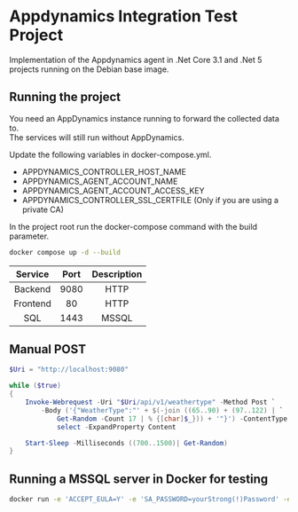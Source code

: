 # Appdynamics Integration Test Project

Implementation of the Appdynamics agent in .Net Core 3.1 and .Net 5 projects running on the Debian base image.  

## Running the project

You need an AppDynamics instance running to forward the collected data to.  
The services will still run without AppDynamics.  

Update the following variables in docker-compose.yml.
- APPDYNAMICS_CONTROLLER_HOST_NAME
- APPDYNAMICS_AGENT_ACCOUNT_NAME
- APPDYNAMICS_AGENT_ACCOUNT_ACCESS_KEY
- APPDYNAMICS_CONTROLLER_SSL_CERTFILE (Only if you are using a private CA)

In the project root run the docker-compose command with the build parameter.  
``` bash
docker compose up -d --build
```

| Service  | Port  | Description  |
|:--------:|:-----:|:------------:|
| Backend  | 9080  | HTTP         |
| Frontend | 80    | HTTP         |
| SQL      | 1443  | MSSQL        |

## Manual POST
``` Powershell
$Uri = "http://localhost:9080"

while ($true)
{
    Invoke-Webrequest -Uri "$Uri/api/v1/weathertype" -Method Post `
        -Body ('{"WeatherType":"' + $(-join ((65..90) + (97..122) | `
            Get-Random -Count 17 | % {[char]$_})) + '"}') -ContentType "application/json" | `
            select -ExpandProperty Content

    Start-Sleep -Milliseconds ((700..1500)| Get-Random)
}
```

## Running a MSSQL server in Docker for testing
``` bash
docker run -e 'ACCEPT_EULA=Y' -e 'SA_PASSWORD=yourStrong(!)Password' -e 'MSSQL_PID=Express' -p 1433:1433 -d mcr.microsoft.com/mssql/server:2017-latest-ubuntu 
```
